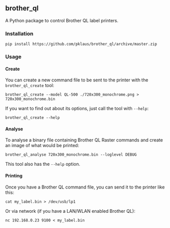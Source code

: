 ## brother\_ql ##

A Python package to control Brother QL label printers.

### Installation ###

    pip install https://github.com/pklaus/brother_ql/archive/master.zip

### Usage ###

#### Create ####

You can create a new command file to be sent to the printer with
the `brother_ql_create` tool:

    brother_ql_create --model QL-500 ./720x300_monochrome.png > 720x300_monochrome.bin

If you want to find out about its options, just call the tool with `--help`:

    brother_ql_create --help

#### Analyse ####

To analyse a binary file containing Brother QL Raster commands and
create an image of what would be printed:

    brother_ql_analyse 720x300_monochrome.bin --loglevel DEBUG

This tool also has the `--help` option.

#### Printing ####

Once you have a Brother QL command file, you can send it to the printer like this:

    cat my_label.bin > /dev/usb/lp1

Or via network (if you have a LAN/WLAN enabled Brother QL):

    nc 192.168.0.23 9100 < my_label.bin
